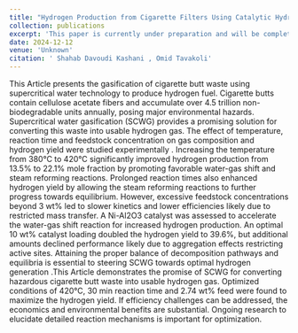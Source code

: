 ```yaml
---
title: "Hydrogen Production from Cigarette Filters Using Catalytic Hydrothermal Gasification Technology"
collection: publications
excerpt: 'This paper is currently under preparation and will be completed soon. Once finished, it will be submitted to a journal for publication.'
date: 2024-12-12
venue: 'Unknown'
citation: ' Shahab Davoudi Kashani , Omid Tavakoli'
---
```




This Article presents the gasification of cigarette butt waste using supercritical water technology to produce hydrogen fuel. Cigarette butts contain cellulose acetate fibers and accumulate over 4.5 trillion non-biodegradable units annually, posing major environmental hazards. Supercritical water gasification (SCWG) provides a promising solution for converting this waste into usable hydrogen gas. The effect of temperature, reaction time and feedstock concentration on gas composition and hydrogen yield were studied experimentally . Increasing the temperature from 380°C to 420°C significantly improved hydrogen production from 13.5% to 22.1% mole fraction by promoting favorable water-gas shift and steam reforming reactions. Prolonged reaction times also enhanced hydrogen yield by allowing the steam reforming reactions to further progress towards equilibrium. However, excessive feedstock concentrations beyond 3 wt% led to slower kinetics and lower efficiencies likely due to restricted mass transfer. A Ni-Al2O3 catalyst was assessed to accelerate the water-gas shift reaction for increased hydrogen production. An optimal 10 wt% catalyst loading doubled the hydrogen yield to 39.6%, but additional amounts declined performance likely due to aggregation effects restricting active sites. Attaining the proper balance of decomposition pathways and equilibria is essential to steering SCWG towards optimal hydrogen generation .This Article demonstrates the promise of SCWG for converting hazardous cigarette butt waste into usable hydrogen gas. Optimized conditions of 420°C, 30 min reaction time and 2.74 wt% feed were found to maximize the hydrogen yield. If efficiency challenges can be addressed, the economics and environmental benefits are substantial. Ongoing research to elucidate detailed reaction mechanisms is important for optimization.

